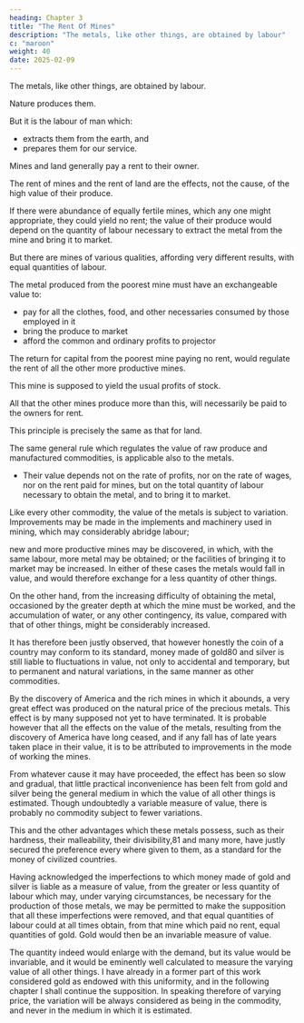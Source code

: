 ```yaml
---
heading: Chapter 3
title: "The Rent Of Mines"
description: "The metals, like other things, are obtained by labour"
c: "maroon"
weight: 40
date: 2025-02-09
---
```



The metals, like other things, are obtained by labour. 

Nature produces them. 

But it is the labour of man which:
- extracts them from the earth, and
- prepares them for our service.

Mines and land generally pay a rent to their owner.

The rent of mines and the rent of land are the effects, not the cause, of the high value of their produce.

If there were abundance of equally fertile mines, which any one might appropriate, they could yield no rent; the value of their produce would depend on the quantity of labour necessary to extract the metal from the mine and bring it to market.

But there are mines of various qualities, affording very different results, with equal quantities of labour. 

The metal produced from the poorest mine must have an exchangeable value to:
- pay for all the clothes, food, and other necessaries consumed by those employed in it
- bring the produce to market
- afford the common and ordinary profits to projector

<!-- him who advances the stock necessary to carry on the undertaking.  -->

The return for capital from the poorest mine paying no rent, would regulate the rent of all the other more productive mines. 

This mine is supposed to yield the usual profits of stock. 

All that the other mines produce more than this, will necessarily be paid to the owners for rent.

This principle is precisely the same as that for land.

The same general rule which regulates the value of raw produce and manufactured commodities, is applicable also to the metals.
- Their value depends not on the rate of profits, nor on the rate of wages, nor on the rent paid for mines, but on the total quantity of labour necessary to obtain the metal, and to bring it to market.

Like every other commodity, the value of the metals is subject to variation. Improvements may be made in the implements and machinery used in mining, which may considerably abridge labour; 

new and more productive mines may be discovered, in which, with the same labour, more metal may be obtained; or the facilities of bringing it to market may be increased. In either of these cases the metals would fall in value, and would therefore exchange for a less quantity of other things. 

On the other hand, from the increasing difficulty of obtaining the metal, occasioned by the greater depth at which the mine must be worked, and the accumulation of water, or any other contingency, its value, compared with that of other things, might be considerably increased.

It has therefore been justly observed, that however honestly the coin of a country may conform to its standard, money made of gold80 and silver is still liable to fluctuations in value, not only to accidental and temporary, but to permanent and natural variations, in the same manner as other commodities.

By the discovery of America and the rich mines in which it abounds, a very great effect was produced on the natural price of the precious metals. This effect is by many supposed not yet to have terminated. It is probable however that all the effects on the value of the metals, resulting from the discovery of America have long ceased, and if any fall has of late years taken place in their value, it is to be attributed to improvements in the mode of working the mines.

From whatever cause it may have proceeded, the effect has been so slow and gradual, that little practical inconvenience has been felt from gold and silver being the general medium in which the value of all other things is estimated. Though undoubtedly a variable measure of value, there is probably no commodity subject to fewer variations. 

This and the other advantages which these metals possess, such as their hardness, their malleability, their divisibility,81 and many more, have justly secured the preference every where given to them, as a standard for the money of civilized countries.

Having acknowledged the imperfections to which money made of gold and silver is liable as a measure of value, from the greater or less quantity of labour which may, under varying circumstances, be necessary for the production of those metals, we may be permitted to make the supposition that all these imperfections were removed, and that equal quantities of labour could at all times obtain, from that mine which paid no rent, equal quantities of gold. Gold would then be an invariable measure of value. 

The quantity indeed would enlarge with the demand, but its value would be invariable, and it would be eminently well calculated to measure the varying value of all other things. I have already in a former part of this work considered gold as endowed with this uniformity, and in the following chapter I shall continue the supposition. In speaking therefore of varying price, the variation will be always considered as being in the commodity, and never in the medium in which it is estimated.



